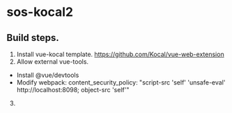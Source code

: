 # sos-kocal2

## Build steps.

1. Install vue-kocal template.
   https://github.com/Kocal/vue-web-extension
2. Allow external vue-tools.

- Install @vue/devtools
- Modify webpack: content_security_policy: "script-src 'self' 'unsafe-eval' http://localhost:8098; object-src 'self'"

3.

